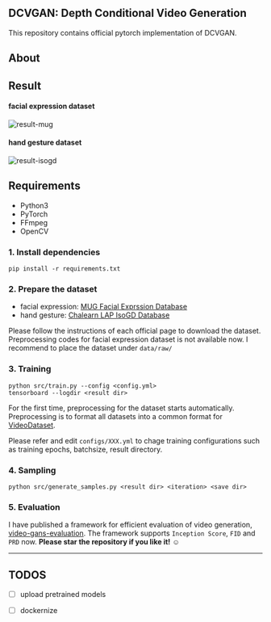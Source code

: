 DCVGAN: Depth Conditional Video Generation
--

This repository contains official pytorch implementation of DCVGAN.



## About





## Result

#### facial expression dataset

![result-mug](https://user-images.githubusercontent.com/13511520/54088503-f58d8900-43a1-11e9-8b27-1eca5a7d8e98.gif)



#### hand gesture dataset

![result-isogd](https://user-images.githubusercontent.com/13511520/54088434-75672380-43a1-11e9-9f7e-c6ff1bc0b77b.gif)



## Requirements

- Python3
- PyTorch
- FFmpeg
- OpenCV



### 1. Install dependencies

```
pip install -r requirements.txt
```



### 2. Prepare the dataset

- facial expression: [MUG Facial Exprssion Database](https://mug.ee.auth.gr/fed/)
- hand gesture: [Chalearn LAP IsoGD Database](http://www.cbsr.ia.ac.cn/users/jwan/database/isogd.html)

Please follow the instructions of each official page to download the dataset. Preprocessing codes for facial expression dataset is not available now. I recommend to place the dataset under `data/raw/`



### 3. Training

```
python src/train.py --config <config.yml>
tensorboard --logdir <result dir>
```

For the first time, preprocessing for the dataset starts automatically. Preprocessing is to format all datasets into a common format for [VideoDataset](https://github.com/raahii/dcvgan/blob/master/src/dataset.py#L18). 

Please refer and edit `configs/XXX.yml` to chage training configurations such as training epochs, batchsize, result directory.

### 4. Sampling

```
python src/generate_samples.py <result dir> <iteration> <save dir>
```



### 5. Evaluation

I have published a framework for efficient evaluation of video generation, [video-gans-evaluation](https://github.com/raahii/video-gans-evaluation). The framework supports `Inception Score`, `FID` and `PRD` now. **Please star the repository if you like it!** :relaxed:



----



## TODOS

- [ ] upload pretrained models
- [ ] dockernize

